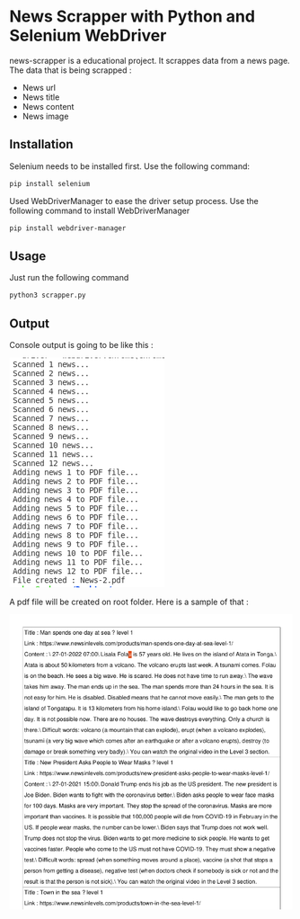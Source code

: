 # News Scrapper with Python and Selenium WebDriver


news-scrapper is a educational project. It scrappes data from a news page. The data that is being scrapped : 

* News url
* News title
* News content
* News image

## Installation

Selenium needs to be installed first. Use the following command: 

```bash
pip install selenium
```
Used WebDriverManager to ease the driver setup process. Use the following command to install WebDriverManager

```bash
pip install webdriver-manager
```

## Usage

Just run the following command

```bash
python3 scrapper.py
```


## Output

Console output is going to be like this : 

![image info](./samples/console_img.png)

A pdf file will be created on root folder. Here is a sample of that :


![image info](./samples/pdf_img.png)